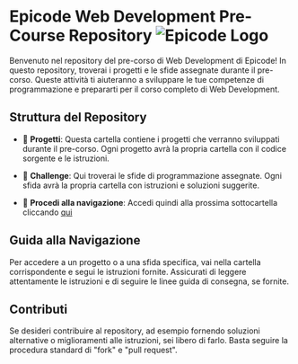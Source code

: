 # Epicode Web Development Pre-Course Repository ![Epicode Logo](http://epicode.com/wp-content/uploads/2022/05/footer-logo.svg)

Benvenuto nel repository del pre-corso di Web Development di Epicode! In questo repository, troverai i progetti e le sfide assegnate durante il pre-corso. Queste attività ti aiuteranno a sviluppare le tue competenze di programmazione e prepararti per il corso completo di Web Development.

## Struttura del Repository 

- 📁 **Progetti**: Questa cartella contiene i progetti che verranno sviluppati durante il pre-corso. Ogni progetto avrà la propria cartella con il codice sorgente e le istruzioni.

- 📁 **Challenge**: Qui troverai le sfide di programmazione assegnate. Ogni sfida avrà la propria cartella con istruzioni e soluzioni suggerite.

- 📁 **Procedi alla navigazione**: Accedi quindi alla prossima sottocartella cliccando [qui](https://codekaito.github.io/Epicode-Challenge/challenge/)

## Guida alla Navigazione

Per accedere a un progetto o a una sfida specifica, vai nella cartella corrispondente e segui le istruzioni fornite. Assicurati di leggere attentamente le istruzioni e di seguire le linee guida di consegna, se fornite.

## Contributi

Se desideri contribuire al repository, ad esempio fornendo soluzioni alternative o miglioramenti alle istruzioni, sei libero di farlo. Basta seguire la procedura standard di "fork" e "pull request".


